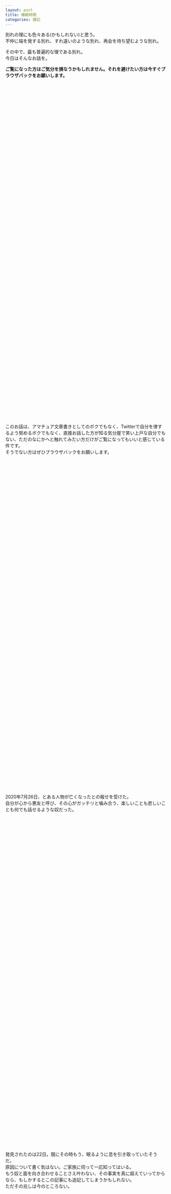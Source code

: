 ```yaml
---
layout: post
title: 睡眠時間
categories: 雑記
---
```


別れの理にも色々ある(かもしれない)と思う。  
不仲に端を発する別れ、すれ違いのような別れ、再会を待ち望むような別れ。

その中で、最も普遍的な理である別れ。  
今日はそんなお話を。

**ご覧になった方はご気分を損なうかもしれません。それを避けたい方は今すぐブラウザバックをお願いします。**  
　  
　  
　  
　  
　  
　  
　  
　  
　  
　  
　  
　  
　  
　  
　  
　  
　  
　  
　  
　  
　  
　  
　  
　  
　  
　  
　  
　  
　  
　  
　  
　  
　  
　  
　  
　  
　  
　  
　  
　  
　  
　  
　  
　  
　  
　  
　  
　  
　  
　  
　  
　  
　  
　  
このお話は、アマチュア文章書きとしてのボクでもなく、Twitterで自分を律するよう努めるボクでもなく、直接お話した方が知る気分屋で笑い上戸な自分でもない、ただのなにかへと触れてみたい方だけがご覧になってもいいと感じている件です。  
そうでない方はぜひブラウザバックをお願いします。
　  
　  
　  
　  
　  
　  
　  
　  
　  
　  
　  
　  
　  
　  
　  
　  
　  
　  
　  
　  
　  
　  
　  
　  
　  
　  
　  
　  
　  
　  
　  
　  
　  
　  
　  
　  
　  
　  
　  
　  
　  
　  
　  
　  
　  
　  
　  
　  
　  
　  
　  
　  
　  
　  
2020年7月26日、とある人物が亡くなったとの報せを受けた。  
自分が心から悪友と呼び、その心がガッチリと噛み合う、楽しいことも悲しいことも何でも話せるような奴だった。
　  
　  
　  
　  
　  
　  
　  
　  
　  
　  
　  
　  
　  
　  
　  
　  
　  
　  
　  
　  
　  
　  
　  
　  
　  
　  
　  
　  
　  
　  
　  
　  
　  
　  
　  
　  
　  
　  
　  
　  
　  
　  
　  
　  
　  
　  
　  
　  
　  
　  
　  
　  
　  
　  
発見されたのは22日。既にその時もう、眠るように息を引き取っていたそうだ。  
原因について書く気はない。ご家族に伺って一応知ってはいる。  
もう奴と面を向き合わせることさえ叶わない、その事実を真に超えていってからなら、もしかするとこの記事にも追記してしまうかもしれない。  
ただその兆しは今のところない。
　  
　  
　  
　  
　  
　  
　  
　  
　  
　  
　  
　  
　  
　  
　  
　  
　  
　  
　  
　  
　  
　  
　  
　  
　  
　  
　  
　  
　  
　  
　  
　  
　  
　  
　  
　  
　  
　  
　  
　  
　  
　  
　  
　  
　  
　  
　  
　  
　  
　  
　  
　  
　  
　  
様々な事情で、自分の住む場所からは幾分遠くにいる。目前に赴き、手を合わせることだってできていないのだ。  
縦んばそうして奴のもとへと向かったところで、もうだらだらと駄弁ることすらできない現実を受け入れられるかどうかも定かでない。
　  
　  
　  
　  
　  
　  
　  
　  
　  
　  
　  
　  
　  
　  
　  
　  
　  
　  
　  
　  
　  
　  
　  
　  
　  
　  
　  
　  
　  
　  
　  
　  
　  
　  
　  
　  
　  
　  
　  
　  
　  
　  
　  
　  
　  
　  
　  
　  
　  
　  
　  
　  
　  
　  
物語の登場人物のようには、そうそう上手くいかなかった。  
あの日からも世界は回り、自分の周囲だって回っていく。  
そして自分の身体はまたそれと同じように、世界に合わせて動き続ける。  
置いていかれたままなのは心だけだ。ふと足を止めた時、自分の中でだけまだ不確かな事実が、空っぽとして心中に隙間を生む。  
奴と共にした時間を大事に、 前を向いていけるか……今の自分は、まだ分からない。  
　  
　  
　  
　  
　  
　  
　  
　  
　  
　  
　  
　  
　  
　  
　  
　  
　  
　  
　  
　  
　  
　  
　  
　  
　  
　  
　  
　  
　  
　  
　  
　  
　  
　  
　  
　  
　  
　  
　  
　  
　  
　  
　  
　  
　  
　  
　  
　  
　  
　  
　  
　  
　  
　  
何かの手違いで一気にここまで来てしまった方。どうかこの記事からブラウザバックしてください。お願いします。  
最後までご覧くださった方。今日ここに書き残した人物のことだけをどうか心の片隅に置いていただければ嬉しく思います。
